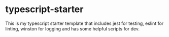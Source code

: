 # typescript-starter
This is my typescript starter template that includes jest for testing, eslint for linting, winston for logging and has some helpful scripts for dev.